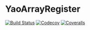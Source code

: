 # YaoArrayRegister

[![Build Status](https://travis-ci.com/QuantumBFS/YaoArrayRegister.jl.svg?branch=master)](https://travis-ci.com/QuantumBFS/YaoArrayRegister.jl)
[![Codecov](https://codecov.io/gh/QuantumBFS/YaoArrayRegister.jl/branch/master/graph/badge.svg)](https://codecov.io/gh/QuantumBFS/YaoArrayRegister.jl)
[![Coveralls](https://coveralls.io/repos/github/QuantumBFS/YaoArrayRegister.jl/badge.svg?branch=master)](https://coveralls.io/github/QuantumBFS/YaoArrayRegister.jl?branch=master)
